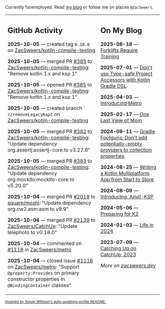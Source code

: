 Currently funemployed. Read [my blog](https://zacsweers.dev/) or follow me on places `@ZacSweers`.

<table><tr><td valign="top" width="60%">

## GitHub Activity
<!-- githubActivity starts -->
**2025-10-05** — created tag `0.10.0` on [ZacSweers/kotlin-compile-testing](https://github.com/ZacSweers/kotlin-compile-testing)

**2025-10-05** — merged PR [#385](https://github.com/ZacSweers/kotlin-compile-testing/pull/385) to [ZacSweers/kotlin-compile-testing](https://github.com/ZacSweers/kotlin-compile-testing): "Remove kotlin 1.x and ksp 1"

**2025-10-05** — opened PR [#385](https://github.com/ZacSweers/kotlin-compile-testing/pull/385) to [ZacSweers/kotlin-compile-testing](https://github.com/ZacSweers/kotlin-compile-testing): "Remove kotlin 1.x and ksp 1"

**2025-10-05** — created branch `z/removeLegacyKapt` on [ZacSweers/kotlin-compile-testing](https://github.com/ZacSweers/kotlin-compile-testing)

**2025-10-05** — merged PR [#382](https://github.com/ZacSweers/kotlin-compile-testing/pull/382) to [ZacSweers/kotlin-compile-testing](https://github.com/ZacSweers/kotlin-compile-testing): "Update dependency org.assertj:assertj-core to v3.27.6"

**2025-10-05** — merged PR [#383](https://github.com/ZacSweers/kotlin-compile-testing/pull/383) to [ZacSweers/kotlin-compile-testing](https://github.com/ZacSweers/kotlin-compile-testing): "Update dependency org.mockito:mockito-core to v5.20.0"

**2025-10-04** — merged PR [#2019](https://github.com/square/moshi/pull/2019) to [square/moshi](https://github.com/square/moshi): "Update dependency org.ow2.asm:asm to v9.9"

**2025-10-04** — merged PR [#2139](https://github.com/ZacSweers/CatchUp/pull/2139) to [ZacSweers/CatchUp](https://github.com/ZacSweers/CatchUp): "Update telephoto to v0.18.0"

**2025-10-04** — commented on [#1118](https://github.com/ZacSweers/metro/issues/1118#issuecomment-3368518655) in [ZacSweers/metro](https://github.com/ZacSweers/metro)

**2025-10-04** — closed issue [#1118](https://github.com/ZacSweers/metro/issues/1118) on [ZacSweers/metro](https://github.com/ZacSweers/metro): "Support `@property:Provides` on primary constructor properties in `@BindingContainer` classes"
<!-- githubActivity ends -->
</td><td valign="top" width="40%">

## On My Blog
<!-- blog starts -->
**2025-08-18** — [Forklifts Require Training](https://www.zacsweers.dev/forklifts-require-training/)

**2025-07-01** — [Don't use Type-safe Project Accessors with Kotlin Gradle DSL](https://www.zacsweers.dev/dont-use-type-safe-project-accessors-with-kotlin-gradle-dsl/)

**2025-04-03** — [Introducing Metro](https://www.zacsweers.dev/introducing-metro/)

**2025-02-17** — [One Last View of Mom](https://www.zacsweers.dev/one-last-view-of-mom/)

**2024-09-11** — [Gradle Footguns: Don't add potentially-empty providers to collection properties](https://www.zacsweers.dev/gradle-footgun-adding-empty-providers-to-collection-properties/)

**2024-08-25** — [Writing a Kotlin Multiplatform App from Start to Store](https://www.zacsweers.dev/writing-a-kotlin-multiplatform-app-from-start-to-store/)

**2024-08-09** — [Introducing: Anvil-KSP](https://www.zacsweers.dev/introducing-anvil-ksp/)

**2024-05-06** — [Preparing for K2](https://www.zacsweers.dev/preparing-for-k2/)

**2024-01-03** — [Life in 2024](https://www.zacsweers.dev/life-in-2024/)

**2023-07-09** — [Catching Up on CatchUp: 2023](https://www.zacsweers.dev/catching-up-on-catchup-2023/)
<!-- blog ends -->
_More on [zacsweers.dev](https://zacsweers.dev/)_
</td></tr></table>

<sub><a href="https://simonwillison.net/2020/Jul/10/self-updating-profile-readme/">Inspired by Simon Willison's auto-updating profile README.</a></sub>